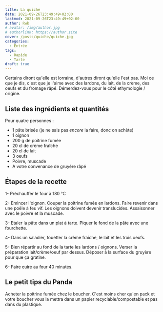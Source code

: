 ```yaml
---
title: La quiche
date: 2021-09-26T23:49:49+02:00
lastmod: 2021-09-26T23:49:49+02:00
author: Rwk
# avatar: /img/author.jpg
# authorlink: https://author.site
cover: /posts/quiche/quiche.jpg
categories:
  - Entrée
tags:
  - Rapide
  - Tarte
draft: true
---
```


Certains diront qu'elle est lorraine, d'autres diront qu'elle l'est pas. Moi ce que je dis, c'est que je l'aime avec des lardons, du lait, de la crème, des oeufs et du fromage râpé. Démerdez-vous pour le côté ethymologie / origine.

<!--more-->

## Liste des ingrédients et quantités

Pour quatre personnes :
- 1 pâte brisée (je ne sais pas _encore_ la faire, donc on achète)
- 1 oignon
- 200 g de poitrine fumée
- 20 cl de crème fraîche
- 20 cl de lait
- 3 oeufs
- Poivre, muscade
- A votre convenance de gruyère râpé

## Étapes de la recette

1- Préchauffer le four à 180 °C

2- Emincer l'oignon. Couper la poitrine fumée en lardons. Faire revenir dans une poêle à feu vif. Les oignons doivent devenir translucides. Assaisonner avec le poivre et la muscade.

3- Etaler la pâte dans un plat à tarte. Piquer le fond de la pâte avec une fourchette. 

4- Dans un saladier, fouetter la crème fraîche, le lait et les trois oeufs.

5- Bien répartir au fond de la tarte les lardons / oignons. Verser la préparation lait/crème/oeuf par dessus. Déposer à la surface du gruyère pour que ça gratine.

6- Faire cuire au four 40 minutes.

## Le petit tips du Panda

Acheter la poitrine fumée chez le boucher. C'est moins cher qu'en pack et votre boucher vous la mettra dans un papier recyclable/compostable et pas dans du plastique.
